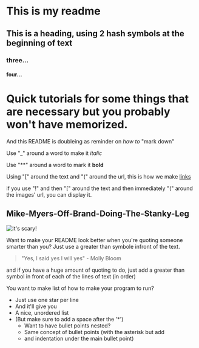 
# This is my readme
## This is a heading, using 2 hash symbols at the beginning of text
### three...
#### four...

# Quick tutorials for some things that are necessary but you probably won't have memorized. 
And this README is doubleing as reminder on _how_ _to_ "mark down"


Use "_" around a word to make it _italic_

Use "**" around a word to mark it **bold**

Using "[" around the text and "(" around the url, 
this is how we make [links](https://www.markdownguide.org/)

if you use "!" and then "[" around the text and then immediately "("
around the images' url, you can display it. 

## Mike-Myers-Off-Brand-Doing-The-Stanky-Leg
![it's scary!](https://images.freeimages.com/images/large-previews/bd7/scary-1245956.jpg)

Want to make your README look better when you're quoting someone smarter than you?
Just use a greater than symbole infront of the text. 
>"Yes, I said yes I will yes" - Molly Bloom

and if you have a huge amount of quoting to do, just add a greater than symbol 
in front of each of the lines of text (in order)


You want to make list of how to make your program to run?
* Just use one star per line
* And it'll give you 
* A nice, unordered list
* (But make sure to add a space after the '*')
  * Want to have bullet points nested?
  * Same concept of bullet points (with the asterisk but add
  * and indentation under the main bullet point)
